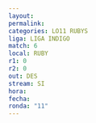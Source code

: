 ```yaml
---
layout: 
permalink: 
categories: LO11 RUBYS
liga: LIGA INDIGO
match: 6
local: RUBY
r1: 0
r2: 0
out: DES
stream: SI
hora: 
fecha: 
ronda: "11"
---
```


